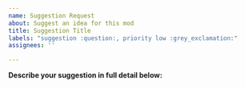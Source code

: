 ```yaml
---
name: Suggestion Request
about: Suggest an idea for this mod
title: Suggestion Title
labels: "suggestion :question:, priority low :grey_exclamation:"
assignees: ''

---
```


<!--
DO NOT REMOVE PRE-EXISTING LINES
IF YOU WANT TO SUGGEST A FEW THINGS, OPEN A NEW ISSUE PER EVERY SUGGESTION
----------------------------------------------------------------------------------------------------------
-->
**Describe your suggestion in full detail below:**
